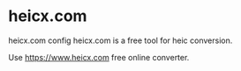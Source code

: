 # heicx.com
heicx.com config
heicx.com is a free tool for heic conversion.

Use https://www.heicx.com free online converter.
